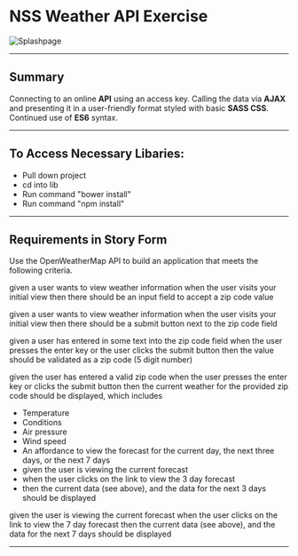 # NSS Weather API Exercise

![Splashpage]()

<hr>

## Summary
Connecting to an online **API** using an access key. Calling the data via **AJAX** and presenting it in a user-friendly format styled with basic **SASS CSS**. Continued use of **ES6** syntax.

<hr>

## To Access Necessary Libaries:
 - Pull down project
 - cd into lib
 - Run command "bower install"
 - Run command "npm install"

<hr>

## Requirements in Story Form

Use the OpenWeatherMap API to build an application that meets the following criteria.

given a user wants to view weather information
when the user visits your initial view
then there should be an input field to accept a zip code value

given a user wants to view weather information
when the user visits your initial view
then there should be a submit button next to the zip code field

given a user has entered in some text into the zip code field
when the user presses the enter key
or the user clicks the submit button
then the value should be validated as a zip code (5 digit number)

given the user has entered a valid zip code
when the user presses the enter key
or clicks the submit button
then the current weather for the provided zip code should be displayed, which includes

 - Temperature
 - Conditions
 - Air pressure
 - Wind speed
 - An affordance to view the forecast for the current day, the next three days, or the next 7 days
 - given the user is viewing the current forecast
 - when the user clicks on the link to view the 3 day forecast
 - then the current data (see above), and the data for the next 3 days should be displayed

given the user is viewing the current forecast
when the user clicks on the link to view the 7 day forecast
then the current data (see above), and the data for the next 7 days should be displayed

<hr>
